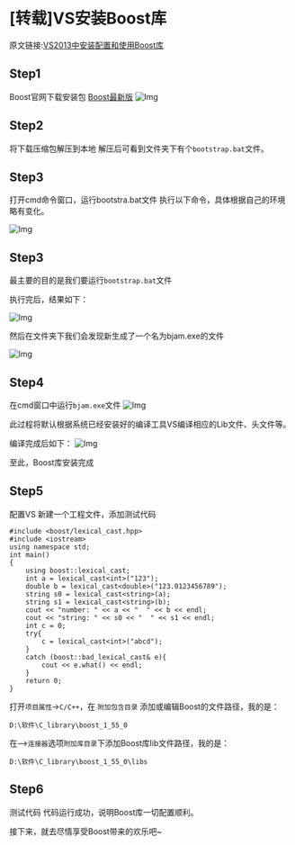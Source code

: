 # [转载]VS安装Boost库
原文链接:[VS2013中安装配置和使用Boost库](https://blog.csdn.net/alpha_love/article/details/77897313)
## Step1
Boost官网下载安装包
[Boost最新版](https://www.boost.org/)
![Img](P:/Note/imgpool/img-pool-master/img/yank-note_picgo-image.png)


## Step2
将下载压缩包解压到本地
解压后可看到文件夹下有个`bootstrap.bat`文件。

## Step3
打开cmd命令窗口，运行bootstra.bat文件
执行以下命令，具体根据自己的环境略有变化。

![Img](P:/Note/imgpool/img-pool-master/img/yank-note_picgo-20140724094655249.png)

## Step3
最主要的目的是我们要运行`bootstrap.bat`文件

执行完后，结果如下：


![Img](P:/Note/imgpool/img-pool-master/img/yank-note_picgo-20140724094830440.png)


然后在文件夹下我们会发现新生成了一个名为bjam.exe的文件

![Img](P:/Note/imgpool/img-pool-master/img/yank-note_picgo-20140724094951014.png)

## Step4
在cmd窗口中运行`bjam.exe`文件
![Img](P:/Note/imgpool/img-pool-master/img/yank-note_picgo-20140724095334532.png)


此过程将默认根据系统已经安装好的编译工具VS编译相应的Lib文件、头文件等。

编译完成后如下：
![Img](P:/Note/imgpool/img-pool-master/img/yank-note_picgo-20140724100122595.png)

至此，Boost库安装完成

## Step5
配置VS
新建一个工程文件，添加测试代码

```
#include <boost/lexical_cast.hpp>       
#include <iostream>       
using namespace std;  
int main()  
{  
    using boost::lexical_cast;  
    int a = lexical_cast<int>("123");  
    double b = lexical_cast<double>("123.0123456789");  
    string s0 = lexical_cast<string>(a);  
    string s1 = lexical_cast<string>(b);  
    cout << "number: " << a << "  " << b << endl;  
    cout << "string: " << s0 << "  " << s1 << endl;  
    int c = 0;  
    try{  
        c = lexical_cast<int>("abcd");  
    }  
    catch (boost::bad_lexical_cast& e){  
        cout << e.what() << endl;  
    }  
    return 0;  
}  
```
打开`项目属性`->`C/C++`，在 `附加包含目录` 添加或编辑Boost的文件路径，我的是：
```
D:\软件\C_library\boost_1_55_0
```

在—>`连接器`选项`附加库目录`下添加Boost库lib文件路径，我的是：
```
D:\软件\C_library\boost_1_55_0\libs
```

## Step6
测试代码
代码运行成功，说明Boost库一切配置顺利。



接下来，就去尽情享受Boost带来的欢乐吧~